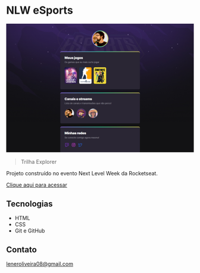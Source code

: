 # NLW eSports 

![preview](./.github/preview.png)

> Trilha Explorer

Projeto construído no evento Next Level Week da Rocketseat.

[Clique aqui para acessar](https://leneroliveira.github.io/NLW/)

## Tecnologias 

- HTML
- CSS
- Git e GitHub

## Contato

leneroliveira08@gmail.com